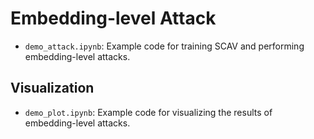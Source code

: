 # Embedding-level Attack

- `demo_attack.ipynb`: Example code for training SCAV and performing embedding-level attacks.

## Visualization

- `demo_plot.ipynb`: Example code for visualizing the results of embedding-level attacks.

